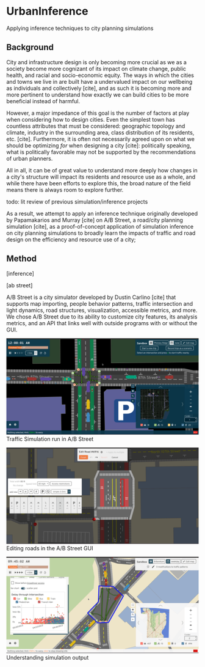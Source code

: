 # UrbanInference
Applying inference techniques to city planning simulations

## Background

City and infrastructure design is only becoming more crucial as we as a society become more cognizant of its impact on climate change, public health, and racial and socio-economic equity. The ways in which the cities and towns we live in are built have a undervalued impact on our wellbeing as individuals and collectively [cite], and as such it is becoming more and more pertinent to understand how exactly we can build cities to be more beneficial instead of harmful.

However, a major impedance of this goal is the number of factors at play when considering how to design cities. Even the simplest town has countless attributes that must be considered: geographic topology and climate, industry in the surrounding area, class distribution of its residents, etc. [cite]. Furthermore, it is often not necessarily agreed upon on what we should be optimizing _for_ when designing a city [cite]: politically speaking, what is politically favorable may not be supported by the recommendations of urban planners. 

All in all, it can be of great value to understand more deeply how changes in a city's structure will impact its residents and resource use as a whole, and while there have been efforts to explore this, the broad nature of the field means there is always room to explore further.

todo: lit review of previous simulation/inference projects


As a result, we attempt to apply an inference technique originally developed by Papamakarios and Murray [cite] on A/B Street, a road/city planning simulation [cite], as a proof-of-concept application of simulation inference on city planning simulations to broadly learn the impacts of traffic and road design on the efficiency and resource use of a city;


## Method

[inference]


[ab street]

A/B Street is a city simulator developed by Dustin Carlino [cite] that supports map importing, people behavior patterns, traffic intersection and light dynamics, road structures, visualization, accessible metrics, and more. We chose A/B Street due to its ability to customize city features, its analysis metrics, and an API that links well with outside programs with or without the GUI.

![Traffic Simulation run in A/B Street Gui](traffic_sim.gif)
Traffic Simulation run in A/B Street


![Editing roads in the A/B Street GUI](edit_roads.gif)
Editing roads in the A/B Street GUI

![Understanding simulation output](viz_delay_scatter.gif)
Understanding simulation output

